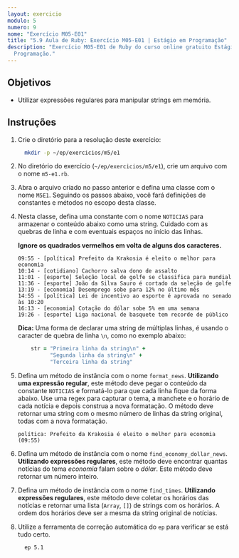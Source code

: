 ```yaml
---
layout: exercicio
modulo: 5
numero: 9
nome: "Exercício M05-E01"
title: "5.9 Aula de Ruby: Exercício M05-E01 | Estágio em Programação"
description: "Exercício M05-E01 de Ruby do curso online gratuito Estágio em
  Programação."
---
```


## Objetivos

- Utilizar expressões regulares para manipular strings em memória.

## Instruções

1. Crie o diretório para a resolução deste exercício:

    ```bash
      mkdir -p ~/ep/exercicios/m5/e1
    ```

2. No diretório do exercício (`~/ep/exercicios/m5/e1`), crie um arquivo com o nome `m5-e1.rb`.

3. Abra o arquivo criado no passo anterior e defina uma classe com o nome `M5E1`. Seguindo os passos abaixo, você fará definições de constantes e métodos no escopo desta classe.

4. Nesta classe, defina uma constante com o nome `NOTICIAS` para armazenar o conteúdo abaixo como uma string. Cuidado com as quebras de linha e com eventuais espaços no início das linhas.

    **Ignore os quadrados vermelhos em volta de alguns dos caracteres.**

    ```
    09:55 - [política] Prefeito da Krakosia é eleito o melhor para economia
    10:14 - [cotidiano] Cachorro salva dono de assalto
    11:01 - [esporte] Seleção local de golfe se classifica para mundial
    11:36 - [esporte] João da Silva Sauro é cortado da seleção de golfe
    13:19 - [economia] Desemprego sobe para 12% no último mês
    14:55 - [política] Lei de incentivo ao esporte é aprovada no senado às 10:20
    16:13 - [economia] Cotação do dólar sobe 5% em uma semana
    19:26 - [esporte] Liga nacional de basquete tem recorde de público
    ```

    **Dica:** Uma forma de declarar uma string de múltiplas linhas, é usando o caracter de quebra de linha `\n`, como no exemplo abaixo:

    ```ruby
        str = "Primeira linha da string\n" +
              "Segunda linha da string\n" +
              "Terceira linha da string"
    ```

5. Defina um método de instância com o nome `format_news`. **Utilizando uma expressão regular**, este método deve pegar o conteúdo da constante `NOTICIAS` e formatá-lo para que cada linha fique da forma abaixo. Use uma regex para capturar o tema, a manchete e o horário de cada notícia e depois construa a nova formatação. O método deve retornar uma string com o mesmo número de linhas da string original, todas com a nova formatação.

    ```
    política: Prefeito da Krakosia é eleito o melhor para economia (09:55)
    ```

6. Defina um método de instância com o nome `find_economy_dollar_news`. **Utilizando expressões regulares**, este método deve encontrar quantas notícias do tema *economia* falam sobre o *dólar*. Este método deve retornar um número inteiro.

7. Defina um método de instância com o nome `find_times`. **Utilizando expressões regulares**, este método deve coletar os horários das notícias e retornar uma lista (`Array`, `[]`) de strings com os horários. A ordem dos horários deve ser a mesma da string original de notícias.

8. Utilize a ferramenta de correção automática do `ep` para verificar se está tudo certo.

    ```bash
      ep 5.1
    ```
